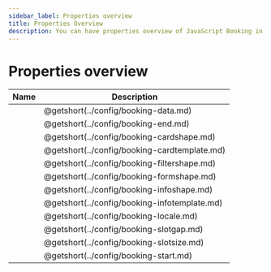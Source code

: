 ```yaml
---
sidebar_label: Properties overview
title: Properties Overview
description: You can have properties overview of JavaScript Booking in the documentation of the DHTMLX JavaScript Booking library. Browse developer guides and API reference, try out code examples and live demos, and download a free 30-day evaluation version of DHTMLX Booking.
---
```


# Properties overview

| Name                                  | Description                                        |
| ------------------------------------- | -------------------------------------------------- |
| [](../config/booking-data.md)         | @getshort(../config/booking-data.md)               |
| [](../config/booking-end.md)          | @getshort(../config/booking-end.md)                |
| [](../config/booking-cardshape.md)    | @getshort(../config/booking-cardshape.md)          |
| [](../config/booking-cardtemplate.md) | @getshort(../config/booking-cardtemplate.md)       |
| [](../config/booking-filtershape.md)  | @getshort(../config/booking-filtershape.md)        |
| [](../config/booking-formshape.md)    | @getshort(../config/booking-formshape.md)          |
| [](../config/booking-infoshape.md)    | @getshort(../config/booking-infoshape.md)          |
| [](../config/booking-infotemplate.md) | @getshort(../config/booking-infotemplate.md)       |
| [](../config/booking-locale.md)       | @getshort(../config/booking-locale.md)             |
| [](../config/booking-slotgap.md)      | @getshort(../config/booking-slotgap.md)            |
| [](../config/booking-slotsize.md)     | @getshort(../config/booking-slotsize.md)           |
| [](../config/booking-start.md)        | @getshort(../config/booking-start.md)              |
